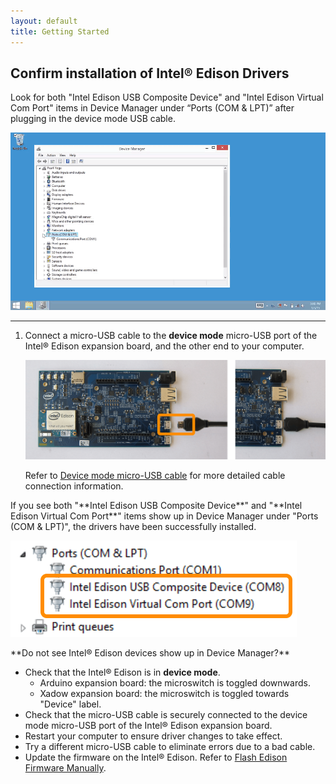 ```yaml
---
layout: default
title: Getting Started
---
```


## Confirm installation of Intel® Edison Drivers

Look for both "Intel Edison USB Composite Device" and "Intel Edison Virtual Com Port" items in Device Manager under “Ports (COM & LPT)” after plugging in the device mode USB cable.

![Animated gif: confirming the installation of Intel Edison drivers](images/confirm_edison_drivers-animated.gif)

---

1. Connect a micro-USB cable to the **device mode** micro-USB port of the Intel® Edison expansion board, and the other end to your computer.
  
    ![Micro-USB cable being plugged into the top micro-USB connector](../../assembly/arduino_expansion_board/images/device_mode-usb_cable-before_after.png)
  
    Refer to [Device mode micro-USB cable](../../assembly/arduino_expansion_board/details-device_mode_cable.html) for more detailed cable connection information.

<div class="callout done" markdown="1">
If you see both "**Intel Edison USB Composite Device**" and "**Intel Edison Virtual Com Port**" items show up in Device Manager under "Ports (COM & LPT)", the drivers have been successfully installed. 

![Two "Intel Edison" entries in Device Manager](images/device_manager-intel_edison.png)
</div>


<div class="callout troubleshooting" markdown="1">
**Do not see Intel® Edison devices show up in Device Manager?**

* Check that the Intel® Edison is in **device mode**.
  * Arduino expansion board: the microswitch is toggled downwards.
  * Xadow expansion board: the microswitch is toggled towards "Device" label.
* Check that the micro-USB cable is securely connected to the device mode micro-USB port of the Intel® Edison expansion board.
* Restart your computer to ensure driver changes to take effect.
* Try a different micro-USB cable to eliminate errors due to a bad cable.
* Update the firmware on the Intel® Edison. Refer to [Flash Edison Firmware Manually](../../flash_firmware/manually.html).
</div>